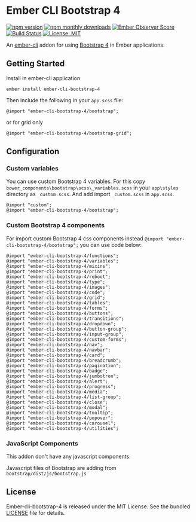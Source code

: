 # Ember CLI Bootstrap 4

[![npm version](https://badge.fury.io/js/ember-cli-bootstrap-4.svg)](https://www.npmjs.com/package/ember-cli-bootstrap-4)
[![npm monthly downloads](https://img.shields.io/npm/dm/ember-cli-bootstrap-4.svg)](https://www.npmjs.com/package/ember-cli-bootstrap-4)
[![Ember Observer Score](https://emberobserver.com/badges/ember-cli-bootstrap-4.svg)](https://emberobserver.com/addons/ember-cli-bootstrap-4)
[![Build Status](https://travis-ci.org/kaermorchen/ember-cli-bootstrap-4.svg?branch=master)](https://travis-ci.org/kaermorchen/ember-cli-bootstrap-4)
[![License: MIT](https://img.shields.io/badge/License-MIT-blue.svg)](https://opensource.org/licenses/MIT)

An [ember-cli](http://www.ember-cli.com) addon for using [Bootstrap 4](http://getbootstrap.com/) in Ember applications.

## Getting Started

Install in ember-cli application

```
ember install ember-cli-bootstrap-4
```

Then include the following in your `app.scss` file:

```
@import "ember-cli-bootstrap-4/bootstrap";
```

or for grid only

```
@import "ember-cli-bootstrap-4/bootstrap-grid";
```

## Configuration

### Custom variables

You can use custom Bootstrap 4 variables. For this copy `bower_components\bootstrap\scss\_variables.scss` in your `app\styles` directory as `_custom.scss`. And add import `_custom.scss` in `app.scss`.

```
@import "custom";
@import "ember-cli-bootstrap-4/bootstrap";
```

### Custom Bootstrap 4 components

For import custom Bootstrap 4 css components instead `@import "ember-cli-bootstrap-4/bootstrap";` you can use code below:

```
@import "ember-cli-bootstrap-4/functions";
@import "ember-cli-bootstrap-4/variables";
@import "ember-cli-bootstrap-4/mixins";
@import "ember-cli-bootstrap-4/print";
@import "ember-cli-bootstrap-4/reboot";
@import "ember-cli-bootstrap-4/type";
@import "ember-cli-bootstrap-4/images";
@import "ember-cli-bootstrap-4/code";
@import "ember-cli-bootstrap-4/grid";
@import "ember-cli-bootstrap-4/tables";
@import "ember-cli-bootstrap-4/forms";
@import "ember-cli-bootstrap-4/buttons";
@import "ember-cli-bootstrap-4/transitions";
@import "ember-cli-bootstrap-4/dropdown";
@import "ember-cli-bootstrap-4/button-group";
@import "ember-cli-bootstrap-4/input-group";
@import "ember-cli-bootstrap-4/custom-forms";
@import "ember-cli-bootstrap-4/nav";
@import "ember-cli-bootstrap-4/navbar";
@import "ember-cli-bootstrap-4/card";
@import "ember-cli-bootstrap-4/breadcrumb";
@import "ember-cli-bootstrap-4/pagination";
@import "ember-cli-bootstrap-4/badge";
@import "ember-cli-bootstrap-4/jumbotron";
@import "ember-cli-bootstrap-4/alert";
@import "ember-cli-bootstrap-4/progress";
@import "ember-cli-bootstrap-4/media";
@import "ember-cli-bootstrap-4/list-group";
@import "ember-cli-bootstrap-4/close";
@import "ember-cli-bootstrap-4/modal";
@import "ember-cli-bootstrap-4/tooltip";
@import "ember-cli-bootstrap-4/popover";
@import "ember-cli-bootstrap-4/carousel";
@import "ember-cli-bootstrap-4/utilities";
```

### JavaScript Components
This addon don't have any javascript components.

Javascript files of Bootstrap are adding from `bootstrap/dist/js/bootstrap.js`

## License
Ember-cli-bootstrap-4 is released under the MIT License. See the bundled [LICENSE](LICENSE.md) file for details.
